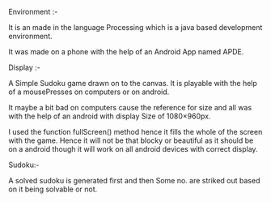Environment :-

It is an made in the language Processing which
is a java based development environment.

It was made on a phone with the help of an
Android App named APDE.


Display :-

A Simple Sudoku game drawn on to the canvas.
It is playable with the help of a mousePresses
on computers or on android.

It maybe a bit bad on computers cause the
reference for size and all was with the help
of an android with display Size of 1080×960px.

I used the function fullScreen() method hence
it fills the whole of the screen with the game.
Hence it will not be that blocky or beautiful
as it should be on a android though it will work
on all android devices with correct display.


Sudoku:-

A solved sudoku is generated first and then
Some no. are striked out based on it being 
solvable or not. 
